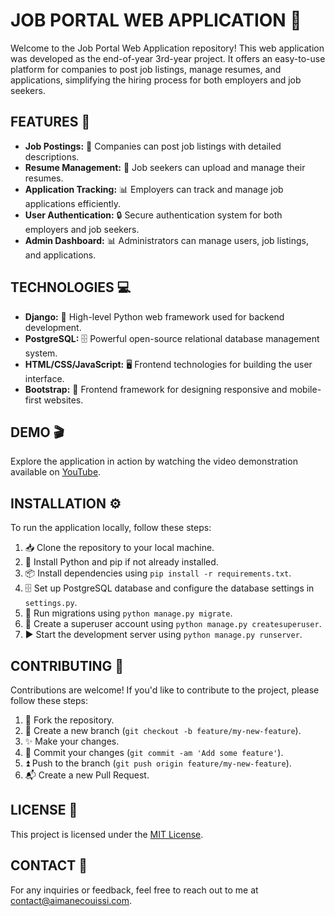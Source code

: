 # JOB PORTAL WEB APPLICATION 💼

Welcome to the Job Portal Web Application repository! This web application was developed as the end-of-year 3rd-year project. It offers an easy-to-use platform for companies to post job listings, manage resumes, and applications, simplifying the hiring process for both employers and job seekers.

## FEATURES 🌟

- **Job Postings:** 📄 Companies can post job listings with detailed descriptions.
- **Resume Management:** 📁 Job seekers can upload and manage their resumes.
- **Application Tracking:** 📊 Employers can track and manage job applications efficiently.
- **User Authentication:** 🔒 Secure authentication system for both employers and job seekers.
- **Admin Dashboard:** 📊 Administrators can manage users, job listings, and applications.

## TECHNOLOGIES 💻

- **Django:** 🐍 High-level Python web framework used for backend development.
- **PostgreSQL:** 🗄️ Powerful open-source relational database management system.
- **HTML/CSS/JavaScript:** 🖥️ Frontend technologies for building the user interface.
- **Bootstrap:** 📱 Frontend framework for designing responsive and mobile-first websites.

## DEMO 🎬

Explore the application in action by watching the video demonstration available on [YouTube](https://youtu.be/wzjV01i2Dl8).

## INSTALLATION ⚙️

To run the application locally, follow these steps:

1. 📥 Clone the repository to your local machine.
2. 🐍 Install Python and pip if not already installed.
3. 📦 Install dependencies using `pip install -r requirements.txt`.
4. 🗄️ Set up PostgreSQL database and configure the database settings in `settings.py`.
5. 🔄 Run migrations using `python manage.py migrate`.
6. 👤 Create a superuser account using `python manage.py createsuperuser`.
7. ▶️ Start the development server using `python manage.py runserver`.

## CONTRIBUTING 🤝

Contributions are welcome! If you'd like to contribute to the project, please follow these steps:

1. 🍴 Fork the repository.
2. 🌿 Create a new branch (`git checkout -b feature/my-new-feature`).
3. ✨ Make your changes.
4. 📝 Commit your changes (`git commit -am 'Add some feature'`).
5. ⏫ Push to the branch (`git push origin feature/my-new-feature`).
6. 📬 Create a new Pull Request.

## LICENSE 📄

This project is licensed under the [MIT License](LICENSE).

## CONTACT 📧

For any inquiries or feedback, feel free to reach out to me at [contact@aimanecouissi.com](mailto:contact@aimanecouissi.com).
